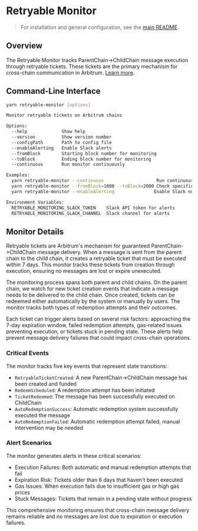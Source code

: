 # Retryable Monitor

> For installation and general configuration, see the [main README](../../README.md).

## Overview

The Retryable Monitor tracks ParentChain->ChildChain message execution through retryable tickets. These tickets are the primary mechanism for cross-chain communication in Arbitrum. [Learn more](https://docs.arbitrum.io/arbos/l1-to-l2-messaging).

## Command-Line Interface

```bash
yarn retryable-monitor [options]

Monitor retryable tickets on Arbitrum chains

Options:
  --help             Show help                                         [boolean]
  --version          Show version number                               [boolean]
  --configPath       Path to config file                               [string] [default: "config.json"]
  --enableAlerting   Enable Slack alerts                               [boolean] [default: false]
  --fromBlock        Starting block number for monitoring              [number]
  --toBlock          Ending block number for monitoring                [number]
  --continuous       Run monitor continuously                          [boolean] [default: false]

Examples:
  yarn retryable-monitor --continuous                    Run continuous monitoring
  yarn retryable-monitor --fromBlock=1000 --toBlock=2000 Check specific block range
  yarn retryable-monitor --enableAlerting               Enable Slack notifications

Environment Variables:
  RETRYABLE_MONITORING_SLACK_TOKEN    Slack API token for alerts
  RETRYABLE_MONITORING_SLACK_CHANNEL  Slack channel for alerts
```

## Monitor Details

Retryable tickets are Arbitrum's mechanism for guaranteed ParentChain->ChildChain message delivery. When a message is sent from the parent chain to the child chain, it creates a retryable ticket that must be executed within 7 days. This monitor tracks these tickets from creation through execution, ensuring no messages are lost or expire unexecuted.

The monitoring process spans both parent and child chains. On the parent chain, we watch for new ticket creation events that indicate a message needs to be delivered to the child chain. Once created, tickets can be redeemed either automatically by the system or manually by users. The monitor tracks both types of redemption attempts and their outcomes.

Each ticket can trigger alerts based on several risk factors: approaching the 7-day expiration window, failed redemption attempts, gas-related issues preventing execution, or tickets stuck in pending state. These alerts help prevent message delivery failures that could impact cross-chain operations.

### Critical Events

The monitor tracks five key events that represent state transitions:

- `RetryableTicketCreated`: A new ParentChain->ChildChain message has been created and funded
- `RedeemScheduled`: A redemption attempt has been initiated
- `TicketRedeemed`: The message has been successfully executed on ChildChain
- `AutoRedemptionSuccess`: Automatic redemption system successfully executed the message
- `AutoRedemptionFailed`: Automatic redemption attempt failed, manual intervention may be needed

### Alert Scenarios

The monitor generates alerts in these critical scenarios:

- Execution Failures: Both automatic and manual redemption attempts that fail
- Expiration Risk: Tickets older than 6 days that haven't been executed
- Gas Issues: When execution fails due to insufficient gas or high gas prices
- Stuck Messages: Tickets that remain in a pending state without progress

This comprehensive monitoring ensures that cross-chain message delivery remains reliable and no messages are lost due to expiration or execution failures.
